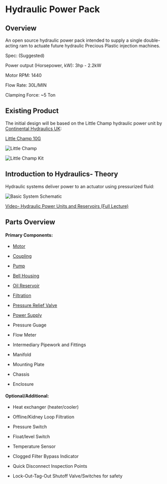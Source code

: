 # Hydraulic Power Pack

## Overview

An open source hydraulic power pack intended to supply a single double-acting ram to actuate future hydraulic Precious Plastic injection machines.

Spec: (Suggested)

Power output (Horsepower, kW): 3hp - 2.2kW

Motor RPM: 1440

Flow Rate: 30L/MIN

Clamping Force: ~5 Ton


## Existing Product

The initial design will be based on the Little Champ hydraulic power unit by [Continental Hydraulics UK](http://www.continentalhydraulics.co.uk):

[Little Champ 10G](https://github.com/plastic-hub/products/blob/master/projects/hydraulic-power-pack/reference/little-champ/Little-Champ-web.jpg)

![Little Champ](https://github.com/plastic-hub/products/blob/master/projects/hydraulic-power-pack/reference/little-champ/little-champ-photo.jpg)

![Little Champ Kit](https://github.com/plastic-hub/products/blob/master/projects/hydraulic-power-pack/reference/little-champ/champ-kit-clean-web.jpg)


## Introduction to Hydraulics- Theory

Hydraulic systems deliver power to an actuator using pressurized fluid:

![Basic System Schematic](https://www.cylinderservices.net/wp-content/uploads/2019/01/Log-Splitter-Circuit-Drawing2.jpg)

[Video- Hydraulic Power Units and Reservoirs (Full Lecture)](https://www.youtube.com/watch?v=tSc6JfwofIo)

## Parts Overview


#### Primary Components:

- [Motor](https://github.com/plastic-hub/products/blob/master/projects/hydraulic-power-pack/documents/motor/ReadMe.md)

- [Coupling](https://github.com/plastic-hub/products/blob/master/projects/hydraulic-power-pack/documents/coupling/ReadMe.md)

- [Pump](https://github.com/plastic-hub/products/blob/master/projects/hydraulic-power-pack/documents/pump/ReadMe.md)

- [Bell Housing](https://github.com/plastic-hub/products/blob/master/projects/hydraulic-power-pack/documents/bell-housing/ReadMe.md)

- [Oil Reservoir](https://github.com/plastic-hub/products/blob/master/projects/hydraulic-power-pack/documents/reservoir/ReadMe.md)

- [Filtration](https://github.com/plastic-hub/products/blob/master/projects/hydraulic-power-pack/documents/filtration/ReadMe.md)

- [Pressure Relief Valve](https://github.com/plastic-hub/products/blob/master/projects/hydraulic-power-pack/documents/pressure-relief-valve/ReadMe.md)

- [Power Supply](https://github.com/plastic-hub/products/blob/master/projects/hydraulic-power-pack/documents/power-supply/ReadMe.md)

- Pressure Guage

- Flow Meter

- Intermediary Pipework and Fittings

- Manifold

- Mounting Plate

- Chassis

- Enclosure


#### Optional/Additional:

- Heat exchanger (heater/cooler)

- Offline/Kidney Loop Filtration

- Pressure Switch

- Float/level Switch

- Temperature Sensor

- Clogged Filter Bypass Indicator

- Quick Disconnect Inspection Points

- Lock-Out-Tag-Out Shutoff Valve/Switches for safety


